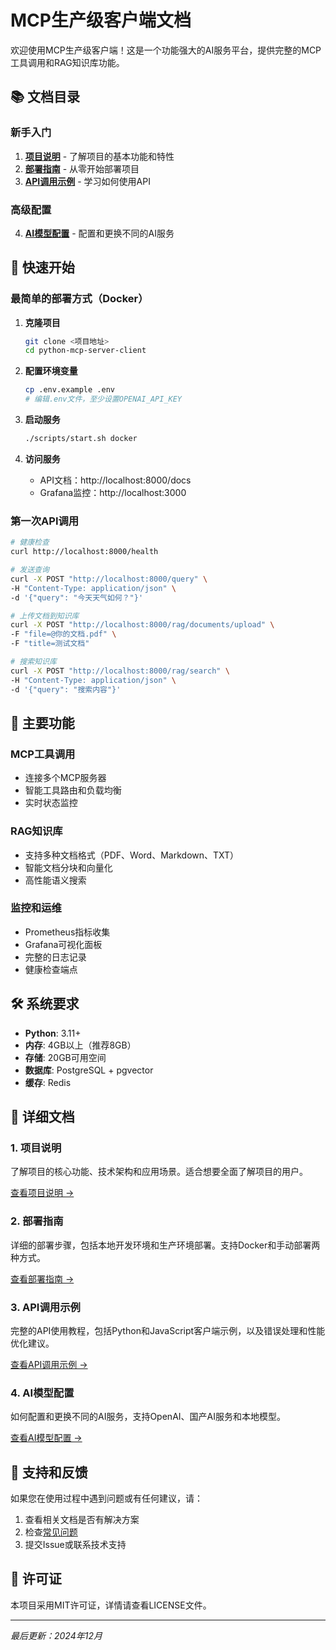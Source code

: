 # MCP生产级客户端文档

欢迎使用MCP生产级客户端！这是一个功能强大的AI服务平台，提供完整的MCP工具调用和RAG知识库功能。

## 📚 文档目录

### 新手入门
1. **[项目说明](项目说明.md)** - 了解项目的基本功能和特性
2. **[部署指南](部署指南.md)** - 从零开始部署项目
3. **[API调用示例](API调用示例.md)** - 学习如何使用API

### 高级配置
4. **[AI模型配置](AI模型配置.md)** - 配置和更换不同的AI服务

## 🚀 快速开始

### 最简单的部署方式（Docker）

1. **克隆项目**
   ```bash
   git clone <项目地址>
   cd python-mcp-server-client
   ```

2. **配置环境变量**
   ```bash
   cp .env.example .env
   # 编辑.env文件，至少设置OPENAI_API_KEY
   ```

3. **启动服务**
   ```bash
   ./scripts/start.sh docker
   ```

4. **访问服务**
   - API文档：http://localhost:8000/docs
   - Grafana监控：http://localhost:3000

### 第一次API调用

```bash
# 健康检查
curl http://localhost:8000/health

# 发送查询
curl -X POST "http://localhost:8000/query" \
-H "Content-Type: application/json" \
-d '{"query": "今天天气如何？"}'

# 上传文档到知识库
curl -X POST "http://localhost:8000/rag/documents/upload" \
-F "file=@你的文档.pdf" \
-F "title=测试文档"

# 搜索知识库
curl -X POST "http://localhost:8000/rag/search" \
-H "Content-Type: application/json" \
-d '{"query": "搜索内容"}'
```

## 🔧 主要功能

### MCP工具调用
- 连接多个MCP服务器
- 智能工具路由和负载均衡
- 实时状态监控

### RAG知识库
- 支持多种文档格式（PDF、Word、Markdown、TXT）
- 智能文档分块和向量化
- 高性能语义搜索

### 监控和运维
- Prometheus指标收集
- Grafana可视化面板
- 完整的日志记录
- 健康检查端点

## 🛠️ 系统要求

- **Python**: 3.11+
- **内存**: 4GB以上（推荐8GB）
- **存储**: 20GB可用空间
- **数据库**: PostgreSQL + pgvector
- **缓存**: Redis

## 📖 详细文档

### 1. 项目说明
了解项目的核心功能、技术架构和应用场景。适合想要全面了解项目的用户。

[查看项目说明 →](docs/项目说明.md)

### 2. 部署指南
详细的部署步骤，包括本地开发环境和生产环境部署。支持Docker和手动部署两种方式。

[查看部署指南 →](docs/部署指南.md)

### 3. API调用示例
完整的API使用教程，包括Python和JavaScript客户端示例，以及错误处理和性能优化建议。

[查看API调用示例 →](docs/API调用示例.md)

### 4. AI模型配置
如何配置和更换不同的AI服务，支持OpenAI、国产AI服务和本地模型。

[查看AI模型配置 →](docs/AI模型配置.md)

## 🤝 支持和反馈

如果您在使用过程中遇到问题或有任何建议，请：

1. 查看相关文档是否有解决方案
2. 检查[常见问题](docs/部署指南.md)
3. 提交Issue或联系技术支持

## 📄 许可证

本项目采用MIT许可证，详情请查看LICENSE文件。

---

*最后更新：2024年12月*